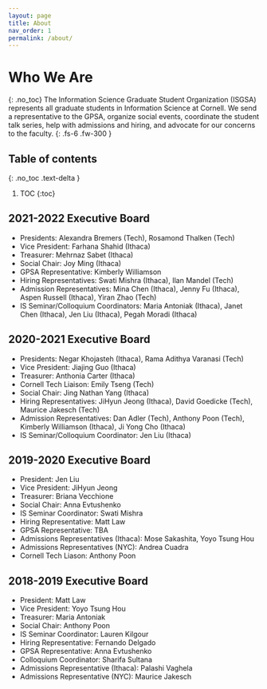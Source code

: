 ```yaml
---
layout: page
title: About
nav_order: 1
permalink: /about/
---
```


# Who We Are
{: .no_toc}
The Information Science Graduate Student Organization (ISGSA) represents all graduate students in Information Science at Cornell. We send a representative to the GPSA, organize social events, coordinate the student talk series, help with admissions and hiring, and advocate for our concerns to the faculty. 
{: .fs-6 .fw-300 }


## Table of contents
{: .no_toc .text-delta }

1. TOC
{:toc}

## 2021-2022 Executive Board
* Presidents: Alexandra Bremers (Tech), Rosamond Thalken (Tech)
* Vice President: Farhana Shahid (Ithaca)
* Treasurer: Mehrnaz Sabet (Ithaca) 
* Social Chair: Joy Ming (Ithaca) 
* GPSA Representative: Kimberly Williamson
* Hiring Representatives: Swati Mishra (Ithaca), Ilan Mandel (Tech)
* Admission Representatives:  Mina Chen (Ithaca), Jenny Fu (Ithaca), Aspen Russell (Ithaca), Yiran Zhao (Tech)
* IS Seminar/Colloquium Coordinators: Maria Antoniak (Ithaca), Janet Chen (Ithaca), Jen Liu (Ithaca), Pegah Moradi (Ithaca)

## 2020-2021 Executive Board
* Presidents: Negar Khojasteh (Ithaca), Rama Adithya Varanasi (Tech)
* Vice President: Jiajing Guo (Ithaca)
* Treasurer: Anthonia Carter (Ithaca) 
* Cornell Tech Liaison: Emily Tseng (Tech)
* Social Chair: Jing Nathan Yang (Ithaca) 
* Hiring Representatives: JiHyun Jeong (Ithaca), David Goedicke (Tech), Maurice Jakesch (Tech)
* Admission Representatives: Dan Adler (Tech), Anthony Poon (Tech), Kimberly Williamson (Ithaca), Ji Yong Cho (Ithaca) 
* IS Seminar/Colloquium Coordinator: Jen Liu (Ithaca)

## 2019-2020 Executive Board

* President: Jen Liu
* Vice President: JiHyun Jeong
* Treasurer: Briana Vecchione
* Social Chair: Anna Evtushenko
* IS Seminar Coordinator: Swati Mishra
* Hiring Representative: Matt Law
* GPSA Representative: TBA
* Admissions Representatives (Ithaca): Mose Sakashita, Yoyo Tsung Hou
* Admissions Representatives (NYC): Andrea Cuadra
* Cornell Tech Liason: Anthony Poon

## 2018-2019 Executive Board

* President: Matt Law
* Vice President: Yoyo Tsung Hou 
* Treasurer: Maria Antoniak
* Social Chair: Anthony Poon
* IS Seminar Coordinator: Lauren Kilgour
* Hiring Representative: Fernando Delgado
* GPSA Representative: Anna Evtushenko
* Colloquium Coordinator: Sharifa Sultana
* Admissions Representative (Ithaca): Palashi Vaghela
* Admissions Representative (NYC): Maurice Jakesch
